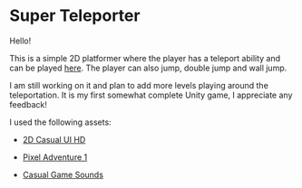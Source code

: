 # Super Teleporter

Hello!

This is a simple 2D platformer where the player has a teleport ability and can be played [here](https://rpascalie.github.io/SuperTeleporter/).
The player can also jump, double jump and wall jump.

I am still working on it and plan to add more levels playing around the teleportation. 
It is my first somewhat complete Unity game, I appreciate any feedback!

I used the following assets:

- [2D Casual UI HD](https://assetstore.unity.com/packages/2d/gui/icons/2d-casual-ui-hd-82080)

- [Pixel Adventure 1](https://assetstore.unity.com/packages/2d/characters/pixel-adventure-1-155360)

- [Casual Game Sounds](https://assetstore.unity.com/packages/audio/sound-fx/free-casual-game-sfx-pack-54116)


